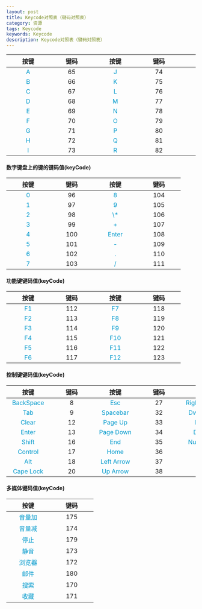 ```yaml
---
layout: post
title: Keycode对照表（键码对照表）
category: 资源
tags: Keycode
keywords: Keycode
description: Keycode对照表（键码对照表）
---
```


<style type="text/css">
td{
    min-width: 100px;
    text-align: center;
}
table td:nth-child(odd){
    color: #0099CC !important
}
</style>

<div>
<table>
<thead><tr>
<th>按键</th>
<th>键码</th>
<th>按键</th>
<th>键码</th>
<th>按键</th>
<th>键码</th>
<th>按键</th>
<th>键码</th>
</tr></thead>
<tbody>
<tr>
<td>A</td>
<td>65</td>
<td>J</td>
<td>74</td>
<td>S</td>
<td>83</td>
<td>1</td>
<td>49</td>
</tr>
<tr>
<td>B</td>
<td>66</td>
<td>K</td>
<td>75</td>
<td>T</td>
<td>84</td>
<td>2</td>
<td>50</td>
</tr>
<tr>
<td>C</td>
<td>67</td>
<td>L</td>
<td>76</td>
<td>U</td>
<td>85</td>
<td>3</td>
<td>51</td>
</tr>
<tr>
<td>D</td>
<td>68</td>
<td>M</td>
<td>77</td>
<td>V</td>
<td>86</td>
<td>4</td>
<td>52</td>
</tr>
<tr>
<td>E</td>
<td>69</td>
<td>N</td>
<td>78</td>
<td>W</td>
<td>87</td>
<td>5</td>
<td>53</td>
</tr>
<tr>
<td>F</td>
<td>70</td>
<td>O</td>
<td>79</td>
<td>X</td>
<td>88</td>
<td>6</td>
<td>54</td>
</tr>
<tr>
<td>G</td>
<td>71</td>
<td>P</td>
<td>80</td>
<td>Y</td>
<td>89</td>
<td>7</td>
<td>55</td>
</tr>
<tr>
<td>H</td>
<td>72</td>
<td>Q</td>
<td>81</td>
<td>Z</td>
<td>90</td>
<td>8</td>
<td>56</td>
</tr>
<tr>
<td>I</td>
<td>73</td>
<td>R</td>
<td>82</td>
<td>0</td>
<td>48</td>
<td>9</td>
<td>57</td>
</tr>
</tbody>
</table>
<h4>数字键盘上的键的键码值(keyCode)</h4>
<table>
<thead><tr>
<th>按键</th>
<th>键码</th>
<th>按键</th>
<th>键码</th>
</tr></thead>
<tbody>
<tr>
<td>0</td>
<td>96</td>
<td>8</td>
<td>104</td>
</tr>
<tr>
<td>1</td>
<td>97</td>
<td>9</td>
<td>105</td>
</tr>
<tr>
<td>2</td>
<td>98</td>
<td>\*</td>
<td>106</td>
</tr>
<tr>
<td>3</td>
<td>99</td>
<td>+</td>
<td>107</td>
</tr>
<tr>
<td>4</td>
<td>100</td>
<td>Enter</td>
<td>108</td>
</tr>
<tr>
<td>5</td>
<td>101</td>
<td>-</td>
<td>109</td>
</tr>
<tr>
<td>6</td>
<td>102</td>
<td>.</td>
<td>110</td>
</tr>
<tr>
<td>7</td>
<td>103</td>
<td>/</td>
<td>111</td>
</tr>
</tbody>
</table>

<h4>功能键键码值(keyCode)</h4>
<table>
<thead><tr>
<th>按键</th>
<th>键码</th>
<th>按键</th>
<th>键码</th>
</tr></thead>
<tbody>
<tr>
<td>F1</td>
<td>112</td>
<td>F7</td>
<td>118</td>
</tr>
<tr>
<td>F2</td>
<td>113</td>
<td>F8</td>
<td>119</td>
</tr>
<tr>
<td>F3</td>
<td>114</td>
<td>F9</td>
<td>120</td>
</tr>
<tr>
<td>F4</td>
<td>115</td>
<td>F10</td>
<td>121</td>
</tr>
<tr>
<td>F5</td>
<td>116</td>
<td>F11</td>
<td>122</td>
</tr>
<tr>
<td>F6</td>
<td>117</td>
<td>F12</td>
<td>123</td>
</tr>
</tbody>
</table>

<h4>控制键键码值(keyCode)</h4>
<table>
<thead><tr>
<th>按键</th>
<th>键码</th>
<th>按键</th>
<th>键码</th>
<th>按键</th>
<th>键码</th>
<th>按键</th>
<th>键码</th>
</tr></thead>
<tbody>
<tr>
<td>BackSpace</td>
<td>8</td>
<td>Esc</td>
<td>27</td>
<td>Right Arrow</td>
<td>39</td>
<td> -_ </td>
<td>189</td>
</tr>
<tr>
<td>Tab</td>
<td>9</td>
<td>Spacebar</td>
<td>32</td>
<td>Dw Arrow</td>
<td>40</td>
<td>.&gt;</td>
<td>190</td>
</tr>
<tr>
<td>Clear</td>
<td>12</td>
<td>Page Up</td>
<td>33</td>
<td>Insert</td>
<td>45</td>
<td>/?</td>
<td>191</td>
</tr>
<tr>
<td>Enter</td>
<td>13</td>
<td>Page Down</td>
<td>34</td>
<td>Delete</td>
<td>46</td>
<td> `~ </td>
<td>192</td>
</tr>
<tr>
<td>Shift</td>
<td>16</td>
<td>End</td>
<td>35</td>
<td>Num Lock</td>
<td>144</td>
<td>[{</td>
<td>219</td>
</tr>
<tr>
<td>Control</td>
<td>17</td>
<td>Home</td>
<td>36</td>
<td>;:</td>
<td>186</td>
<td>\</td>
<td>220</td>
</tr>
<tr>
<td>Alt</td>
<td>18</td>
<td>Left Arrow</td>
<td>37</td>
<td>=+</td>
<td>187</td>
<td>]}</td>
<td>221</td>
</tr>
<tr>
<td>Cape Lock</td>
<td>20</td>
<td>Up Arrow</td>
<td>38</td>
<td>,&lt;</td>
<td>188</td>
<td>'"</td>
<td>222</td>
</tr>
</tbody>
</table>

<h4>多媒体键码值(keyCode)</h4>
<table>
<thead><tr>
<th>按键</th>
<th>键码</th>
</tr></thead>
<tbody>
<tr>
<td>音量加</td>
<td>175</td>
</tr>
<tr>
<td>音量减</td>
<td>174</td>
</tr>
<tr>
<td>停止</td>
<td>179</td>
</tr>
<tr>
<td>静音</td>
<td>173</td>
</tr>
<tr>
<td>浏览器</td>
<td>172</td>
</tr>
<tr>
<td>邮件</td>
<td>180</td>
</tr>
<tr>
<td>搜索</td>
<td>170</td>
</tr>
<tr>
<td>收藏</td>
<td>171</td>
</tr>
</tbody>
</table>
</div>
